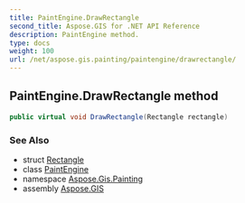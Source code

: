 ```yaml
---
title: PaintEngine.DrawRectangle
second_title: Aspose.GIS for .NET API Reference
description: PaintEngine method. 
type: docs
weight: 100
url: /net/aspose.gis.painting/paintengine/drawrectangle/
---
```

## PaintEngine.DrawRectangle method

```csharp
public virtual void DrawRectangle(Rectangle rectangle)
```

### See Also

* struct [Rectangle](../../../aspose.gis.common/rectangle/)
* class [PaintEngine](../)
* namespace [Aspose.Gis.Painting](../../paintengine/)
* assembly [Aspose.GIS](../../../)


